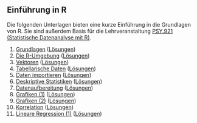 ## Einführung in R

Die folgenden Unterlagen bieten eine kurze Einführung in die Grundlagen von R. Sie sind außerdem Basis für die Lehrveranstaltung [PSY.921 (Statistische Datenanalyse mit R)](https://online.uni-graz.at/kfu_online/pl/ui/$ctx/wbLv.wbShowLVDetail?pStpSpNr=752942&pSpracheNr=1).

1. [Grundlagen](https://quartopub.com/sites/cbrnr/r-22w-01) ([Lösungen](https://quartopub.com/sites/cbrnr/r-22w-01-solutions))
2. [Die R-Umgebung](https://quartopub.com/sites/cbrnr/r-22w-02) ([Lösungen](https://quartopub.com/sites/cbrnr/r-22w-02-solutions))
3. [Vektoren](https://quartopub.com/sites/cbrnr/r-22w-03) ([Lösungen](https://quartopub.com/sites/cbrnr/r-22w-03-solutions))
4. [Tabellarische Daten](https://quartopub.com/sites/cbrnr/r-22w-04) ([Lösungen](https://quartopub.com/sites/cbrnr/r-22w-04-solutions))
5. [Daten importieren](https://quartopub.com/sites/cbrnr/r-22w-05) ([Lösungen](https://quartopub.com/sites/cbrnr/r-22w-05-solutions))
6. [Deskriptive Statistiken](https://quartopub.com/sites/cbrnr/r-22w-06) ([Lösungen](https://quartopub.com/sites/cbrnr/r-22w-06-solutions))
7. [Datenaufbereitung](https://quartopub.com/sites/cbrnr/r-22w-07) ([Lösungen](https://quartopub.com/sites/cbrnr/r-22w-07-solutions))
8. [Grafiken (1)](https://quartopub.com/sites/cbrnr/r-22w-08) ([Lösungen](https://quartopub.com/sites/cbrnr/r-22w-08-solutions))
9. [Grafiken (2)](https://quartopub.com/sites/cbrnr/r-22w-09) ([Lösungen](https://quartopub.com/sites/cbrnr/r-22w-09-solutions))
10. [Korrelation](https://quartopub.com/sites/cbrnr/r-22w-10) ([Lösungen](https://quartopub.com/sites/cbrnr/r-22w-10-solutions))
11. [Lineare Regression (1)](https://quartopub.com/sites/cbrnr/r-22w-11) ([Lösungen](https://quartopub.com/sites/cbrnr/r-22w-11-solutions))
